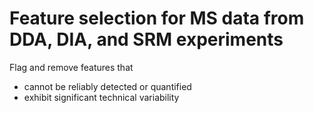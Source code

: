 Feature selection for MS data from DDA, DIA, and SRM experiments
================================================================

Flag and remove features that 

* cannot be reliably detected or quantified
* exhibit significant technical variability
